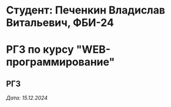 # Студент: Печенкин Владислав Витальевич, ФБИ-24

# РГЗ по курсу "WEB-программирование"

## РГЗ

*Дата: 15.12.2024*